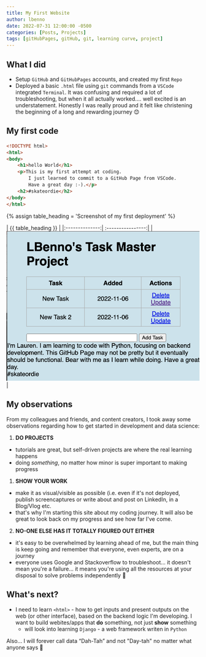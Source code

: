 ```yaml
---
title: My First Website
author: lbenno
date: 2022-07-31 12:00:00 -0500
categories: [Posts, Projects]
tags: [gitHubPages, gitHub, git, learning curve, project]
---
```

## What I did 

+ Setup `GitHub` and `GitHubPages` accounts, and created my first `Repo` 
+ Deployed a basic `.html` file using `git` commands from a `VSCode` integrated `Terminal`. 
It was confusing and required a lot of troubleshooting, but when it all actually worked.... well excited is an understatement.  Honestly I was really proud and it felt like christening the beginning of a long and rewarding journey 😊

## My first code 

```html
<!DOCTYPE html>
<html>
<body>
    <h1>hello World</h1>
    <p>This is my first attempt at coding.
        I just learned to commit to a GitHub Page from VSCode.
        Have a great day :-).</p>
    <h2>#skateordie</h2>
</body>
</html>
```


{% assign table_heading = 'Screenshot of my first deployment' %}

|         {{ table_heading }}        | 
|:--------------:| :----------------:| 
| ![dev image](https://github.com/lbenno/lbenno.github.io/blob/main/assets/img/task-manager.png?raw=true) |


## My observations
From my colleagues and friends, and content creators, I took away some observations regarding how to get started in development and data science: 

1. **DO PROJECTS**
+ tutorials are great, but self-driven projects are where the real learning happens
+ doing *something*, no matter how minor is super important to making  progress 

1. **SHOW YOUR WORK**
+ make it as visual/visible as possible (i.e. even if it's not deployed, publish screencaptures or write about and post on LinkedIn, in a Blog/Vlog etc.
+ that's why I'm starting this site about my coding journey.  It will also be great to look back on my progress and see how far I've come.

2. **NO-ONE ELSE HAS IT TOTALLY FIGURED OUT EITHER**
+ it's easy to be overwhelmed by learning ahead of me, but the main thing is keep going and remember that everyone, even experts, are on a journey
+ everyone uses Google and Stackoverflow to troubleshoot... it doesn't mean you're a failure... it means you're using all the resources at your disposal to solve problems independently 💪


## What's next? 
+ I need to learn `<html>` - how to get inputs and present outputs on the web (or other interface), based on the backend logic I'm developing. I want to build webites/apps that **do** something, not just **show** something
    + will look into learning `Django` - a web framework writen in `Python`


Also... I will forever call data “Dah-Tah” and not "Day-tah" no matter what anyone says 🤣
<br>




